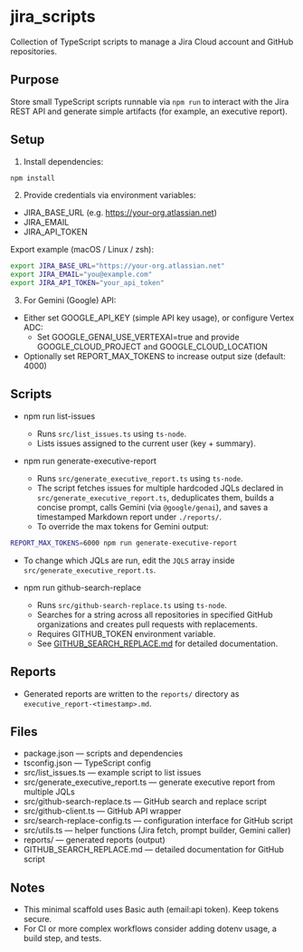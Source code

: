 # jira_scripts

Collection of TypeScript scripts to manage a Jira Cloud account and GitHub repositories.

## Purpose

Store small TypeScript scripts runnable via `npm run` to interact with the Jira REST API and generate simple artifacts (for example, an executive report).

## Setup

1. Install dependencies:

```bash
npm install
```

2. Provide credentials via environment variables:

- JIRA_BASE_URL (e.g. https://your-org.atlassian.net)
- JIRA_EMAIL
- JIRA_API_TOKEN

Export example (macOS / Linux / zsh):

```bash
export JIRA_BASE_URL="https://your-org.atlassian.net"
export JIRA_EMAIL="you@example.com"
export JIRA_API_TOKEN="your_api_token"
```

3. For Gemini (Google) API:

- Either set GOOGLE_API_KEY (simple API key usage), or configure Vertex ADC:
  - Set GOOGLE_GENAI_USE_VERTEXAI=true and provide GOOGLE_CLOUD_PROJECT and GOOGLE_CLOUD_LOCATION
- Optionally set REPORT_MAX_TOKENS to increase output size (default: 4000)

## Scripts

- npm run list-issues

  - Runs `src/list_issues.ts` using `ts-node`.
  - Lists issues assigned to the current user (key + summary).

- npm run generate-executive-report
  - Runs `src/generate_executive_report.ts` using `ts-node`.
  - The script fetches issues for multiple hardcoded JQLs declared in `src/generate_executive_report.ts`, deduplicates them, builds a concise prompt, calls Gemini (via `@google/genai`), and saves a timestamped Markdown report under `./reports/`.
  - To override the max tokens for Gemini output:

```bash
REPORT_MAX_TOKENS=6000 npm run generate-executive-report
```

- To change which JQLs are run, edit the `JQLS` array inside `src/generate_executive_report.ts`.

- npm run github-search-replace
  - Runs `src/github-search-replace.ts` using `ts-node`.
  - Searches for a string across all repositories in specified GitHub organizations and creates pull requests with replacements.
  - Requires GITHUB_TOKEN environment variable.
  - See [GITHUB_SEARCH_REPLACE.md](GITHUB_SEARCH_REPLACE.md) for detailed documentation.

## Reports

- Generated reports are written to the `reports/` directory as `executive_report-<timestamp>.md`.

## Files

- package.json — scripts and dependencies
- tsconfig.json — TypeScript config
- src/list_issues.ts — example script to list issues
- src/generate_executive_report.ts — generate executive report from multiple JQLs
- src/github-search-replace.ts — GitHub search and replace script
- src/github-client.ts — GitHub API wrapper
- src/search-replace-config.ts — configuration interface for GitHub script
- src/utils.ts — helper functions (Jira fetch, prompt builder, Gemini caller)
- reports/ — generated reports (output)
- GITHUB_SEARCH_REPLACE.md — detailed documentation for GitHub script

## Notes

- This minimal scaffold uses Basic auth (email:api token). Keep tokens secure.
- For CI or more complex workflows consider adding dotenv usage, a build step, and tests.
